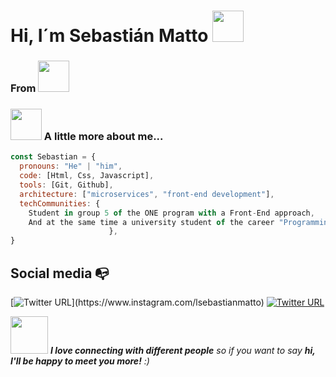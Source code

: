 <div id="header" aling="center">
    <h1 aling="center"> Hi, I´m Sebastián Matto <img src="https://media.giphy.com/media/A86EGETgaV9CrTOCjz/giphy.gif" width="50"></h1>
    <h3 aling="center">From <img src="https://media.giphy.com/media/Vvl3AvpE2i9FOSct61/giphy.gif" width="50"> </h3>
</div>

### <img src="https://media.giphy.com/media/VgCDAzcKvsR6OM0uWg/giphy.gif" width="50"> A little more about me...

```javascript
const Sebastian = {
  pronouns: "He" | "him",
  code: [Html, Css, Javascript],
  tools: [Git, Github],
  architecture: ["microservices", "front-end development"],
  techCommunities: {
    Student in group 5 of the ONE program with a Front-End approach,
    And at the same time a university student of the career "Programming Technician".
                      },
}
```
## Social media :mailbox_with_no_mail:

[![Twitter URL](https://img.shields.io/twitter/url?color=%23fb3958&label=follow&logo=instagram&logoColor=%23fb3958&style=flat-square&url=https%3A%2F%2Fwww.instagram.com%2Falejorc_)](https://www.instagram.com/lsebastianmatto)
[![Twitter URL](https://img.shields.io/twitter/url?color=%230072b1&label=connect&logo=linkedin&logoColor=%230072b1&style=flat-square&url=https%3A%2F%2Fwww.linkedin.com%2Fin%2Falejandro-ramirez-ciceros%2F)](https://www.linkedin.com/in/sebastian-matto-navarro/)

<img src="https://media.giphy.com/media/LnQjpWaON8nhr21vNW/giphy.gif" width="60"> <em><b>I love connecting with different people</b> so if you want to say <b>hi, I'll be happy to meet you more!</b> :)</em>

